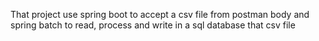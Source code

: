 That project use spring boot to accept a csv file from postman body and spring batch to read, process and write in a sql database that csv file
